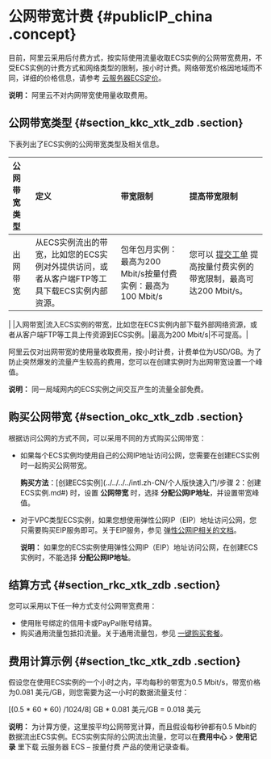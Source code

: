 # 公网带宽计费 {#publicIP_china .concept}

目前，阿里云采用后付费方式，按实际使用流量收取ECS实例的公网带宽费用，不受ECS实例的计费方式和网络类型的限制，按小时计费。网络带宽价格因地域而不同，详细的价格信息，请参考 [云服务器ECS定价](https://www.alibabacloud.com/zh/product/ecs#pricing)。

**说明：** 阿里云不对内网带宽使用量收取费用。

## 公网带宽类型 {#section_kkc_xtk_zdb .section}

下表列出了ECS实例的公网带宽类型及相关信息。

|公网带宽类型|定义|带宽限制|提高带宽限制|
|:-----|:-|:---|:-----|
|出网带宽|从ECS实例流出的带宽，比如您的ECS实例对外提供访问，或者从客户端FTP等工具下载ECS实例内部资源。|包年包月实例：最高为200 Mbit/s按量付费实例：最高为100 Mbit/s| 您可以 [提交工单](https://workorder-intl.console.aliyun.com/#/ticket/createIndex) 提高按量付费实例的带宽限制，最高可达200 Mbit/s。

 |
|入网带宽|流入ECS实例的带宽，比如您在ECS实例内部下载外部网络资源，或者从客户端FTP等工具上传资源到ECS实例。|最高为200 Mbit/s|不可提高。|

阿里云仅对出网带宽的使用量收取费用，按小时计费，计费单位为USD/GB。为了防止突然爆发的流量产生较高的费用，您可以在创建实例时为出网带宽设置一个峰值。

**说明：** 同一局域网内的ECS实例之间交互产生的流量全部免费。

## 购买公网带宽 {#section_okc_xtk_zdb .section}

根据访问公网的方式不同，可以采用不同的方式购买公网带宽：

-   如果每个ECS实例均使用自己的公网IP地址访问公网，您需要在创建ECS实例时一起购买公网带宽。

    **购买方法**：[创建ECS实例](../../../../intl.zh-CN/个人版快速入门/步骤 2：创建ECS实例.md#) 时，设置 **公网带宽** 时，选择 **分配公网IP地址**，并设置带宽峰值。

-   对于VPC类型ECS实例，如果您想使用弹性公网IP（EIP）地址访问公网，您只需要购买EIP服务即可。关于EIP服务，参见 [弹性公网IP相关的文档](../../../../intl.zh-CN/产品简介/什么是弹性公网IP.md#)。

    **说明：** 如果您的ECS实例使用弹性公网IP（EIP）地址访问公网，在创建ECS实例时，不能选择 **分配公网IP地址**。


## 结算方式 {#section_rkc_xtk_zdb .section}

您可以采用以下任一种方式支付公网带宽费用：

-   使用账号绑定的信用卡或PayPal账号结算。
-   购买通用流量包抵扣流量。关于通用流量包，参见 [一键购买套餐](https://www.alibabacloud.com/zh/starter-packages/general)。

## 费用计算示例 {#section_tkc_xtk_zdb .section}

假设您在使用ECS实例的一个小时之内，平均每秒的带宽为0.5 Mbit/s，带宽价格为0.081 美元/GB，则您需要为这一小时的数据流量支付：

\[\(0.5 \* 60 \* 60\) /1024/8\] GB \* 0.081 美元/GB = 0.018 美元

**说明：** 为计算方便，这里按平均公网带宽计算，而且假设每秒钟都有0.5 Mbit的数据流出ECS实例。ECS实例实际的公网流出流量，您可以在**费用中心** \> **使用记录** 里下载 云服务器 ECS – 按量付费 产品的使用记录查看。

